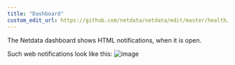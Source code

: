```yaml
---
title: "Dashboard"
custom_edit_url: https://github.com/netdata/netdata/edit/master/health/notifications/web/README.md
---
```




The Netdata dashboard shows HTML notifications, when it is open.

Such web notifications look like this:
![image](https://cloud.githubusercontent.com/assets/2662304/18407279/82bac6a6-7714-11e6-847e-c2e84eeacbfb.png)


